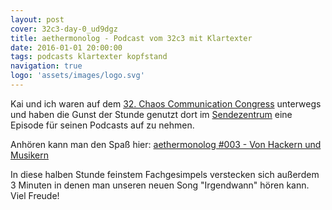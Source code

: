 ```yaml
---
layout: post
cover: 32c3-day-0_ud9dgz
title: aethermonolog - Podcast vom 32c3 mit Klartexter 
date: 2016-01-01 20:00:00
tags: podcasts klartexter kopfstand
navigation: true
logo: 'assets/images/logo.svg'
---
```


Kai und ich waren auf dem [32. Chaos Communication Congress](https://events.ccc.de/category/32c3/) unterwegs und haben die Gunst der Stunde genutzt dort im [Sendezentrum](https://das-sendezentrum.de/) eine Episode für seinen Podcasts auf zu nehmen.

<!-- more -->

Anhören kann man den Spaß hier:
[aethermonolog #003 - Von Hackern und Musikern](https://aethermonolog.de/episode-003.html)

In diese halben Stunde feinstem Fachgesimpels verstecken sich außerdem 3 Minuten in denen man unseren neuen Song "Irgendwann" hören kann. Viel Freude!
